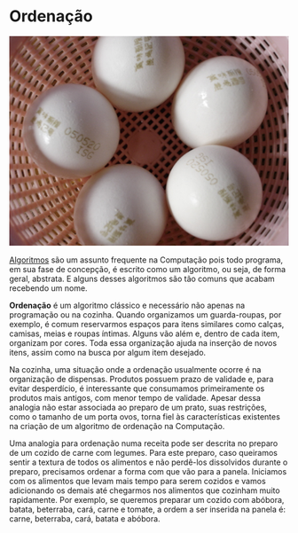 # Ordenação

![](../assets/ordenacao.jpg)

[Algoritmos](./algoritmo.html) são um assunto frequente na Computação pois todo programa, em sua fase de concepção, é escrito como um algoritmo, ou seja, de forma geral, abstrata. E alguns desses algoritmos são tão comuns que acabam recebendo um nome.

**Ordenação** é um algoritmo clássico e necessário não apenas na programação ou na cozinha. Quando organizamos um guarda-roupas, por exemplo, é comum reservarmos espaços para itens similares como calças, camisas, meias e roupas íntimas. Alguns vão além e, dentro de cada item, organizam por cores. Toda essa organização ajuda na inserção de novos itens, assim como na busca por algum item desejado.

Na cozinha, uma situação onde a ordenação usualmente ocorre é na organização de dispensas. Produtos possuem prazo de validade e, para evitar desperdício, é interessante que consumamos primeiramente os produtos mais antigos, com menor tempo de validade. Apesar dessa analogia não estar associada ao preparo de um prato, suas restrições, como o tamanho de um porta ovos, torna fiel às características existentes na criação de um algoritmo de ordenação na Computação.

Uma analogia para ordenação numa receita pode ser descrita no preparo de um cozido de carne com legumes. Para este preparo, caso queiramos sentir a textura de todos os alimentos e não perdê-los dissolvidos durante o preparo, precisamos ordenar a forma com que vão para a panela. Iniciamos com os alimentos que levam mais tempo para serem cozidos e vamos adicionando os demais até chegarmos nos alimentos que cozinham muito rapidamente. Por exemplo, se queremos preparar um cozido com abóbora, batata, beterraba, cará, carne e tomate, a ordem a ser inserida na panela é: carne, beterraba, cará, batata e abóbora.
